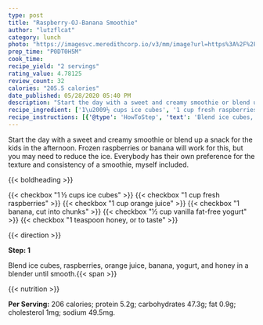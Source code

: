 ```yaml
---
type: post
title: "Raspberry-OJ-Banana Smoothie"
author: "lutzflcat"
category: lunch
photo: "https://imagesvc.meredithcorp.io/v3/mm/image?url=https%3A%2F%2Fimages.media-allrecipes.com%2Fuserphotos%2F1115394.jpg"
prep_time: "P0DT0H5M"
cook_time: 
recipe_yield: "2 servings"
rating_value: 4.78125
review_count: 32
calories: "205.5 calories"
date_published: 05/28/2020 05:40 PM
description: "Start the day with a sweet and creamy smoothie or blend up a snack for the kids in the afternoon. Frozen raspberries or banana will work for this, but you may need to reduce the ice. Everybody has their own preference for the texture and consistency of a smoothie, myself included."
recipe_ingredient: ['1\u2009½ cups ice cubes', '1 cup fresh raspberries', '1 cup orange juice', '1 banana, cut into chunks', '½ cup vanilla fat-free yogurt', '1 teaspoon honey, or to taste']
recipe_instructions: [{'@type': 'HowToStep', 'text': 'Blend ice cubes, raspberries, orange juice, banana, yogurt, and honey in a blender until smooth.\n'}]
---
```


Start the day with a sweet and creamy smoothie or blend up a snack for the kids in the afternoon. Frozen raspberries or banana will work for this, but you may need to reduce the ice. Everybody has their own preference for the texture and consistency of a smoothie, myself included. 

{{< boldheading >}}

{{< checkbox "1 ½ cups ice cubes" >}}
{{< checkbox "1 cup fresh raspberries" >}}
{{< checkbox "1 cup orange juice" >}}
{{< checkbox "1  banana, cut into chunks" >}}
{{< checkbox "½ cup vanilla fat-free yogurt" >}}
{{< checkbox "1 teaspoon honey, or to taste" >}}


{{< direction >}}

**Step: 1**

Blend ice cubes, raspberries, orange juice, banana, yogurt, and honey in a blender until smooth.{{< span >}}

{{< nutrition >}}

**Per Serving:** 206 calories; protein 5.2g; carbohydrates 47.3g; fat 0.9g; cholesterol 1mg; sodium 49.5mg.
